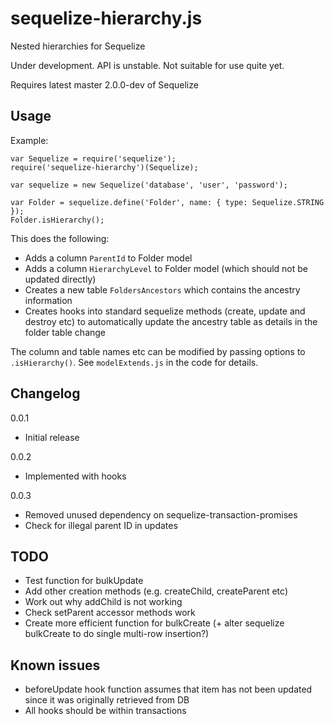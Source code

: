 # sequelize-hierarchy.js

Nested hierarchies for Sequelize

Under development. API is unstable. Not suitable for use quite yet.

Requires latest master 2.0.0-dev of Sequelize

## Usage

Example:

	var Sequelize = require('sequelize');
	require('sequelize-hierarchy')(Sequelize);
	
	var sequelize = new Sequelize('database', 'user', 'password');
	
	var Folder = sequelize.define('Folder', name: { type: Sequelize.STRING });
	Folder.isHierarchy();

This does the following:

* Adds a column `ParentId` to Folder model
* Adds a column `HierarchyLevel` to Folder model (which should not be updated directly)
* Creates a new table `FoldersAncestors` which contains the ancestry information
* Creates hooks into standard sequelize methods (create, update and destroy etc) to automatically update the ancestry table as details in the folder table change

The column and table names etc can be modified by passing options to `.isHierarchy()`. See `modelExtends.js` in the code for details.

## Changelog

0.0.1

* Initial release

0.0.2

* Implemented with hooks

0.0.3

* Removed unused dependency on sequelize-transaction-promises
* Check for illegal parent ID in updates

## TODO

* Test function for bulkUpdate
* Add other creation methods (e.g. createChild, createParent etc)
* Work out why addChild is not working
* Check setParent accessor methods work
* Create more efficient function for bulkCreate (+ alter sequelize bulkCreate to do single multi-row insertion?)

## Known issues

* beforeUpdate hook function assumes that item has not been updated since it was originally retrieved from DB
* All hooks should be within transactions
